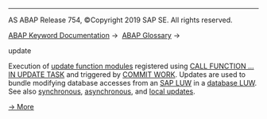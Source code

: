   

* * *

AS ABAP Release 754, ©Copyright 2019 SAP SE. All rights reserved.

[ABAP Keyword Documentation](javascript:call_link\('abenabap.htm'\)) →  [ABAP Glossary](javascript:call_link\('abenabap_glossary.htm'\)) → 

update

Execution of [update function modules](javascript:call_link\('abenupdate_function_module_glosry.htm'\) "Glossary Entry") registered using [CALL FUNCTION ... IN UPDATE TASK](javascript:call_link\('abapcall_function_update.htm'\)) and triggered by [COMMIT WORK](javascript:call_link\('abapcommit.htm'\)). Updates are used to bundle modifying database accesses from an [SAP LUW](javascript:call_link\('abensap_luw_glosry.htm'\) "Glossary Entry") in a [database LUW](javascript:call_link\('abendatabase_luw_glosry.htm'\) "Glossary Entry"). See also [synchronous](javascript:call_link\('abensynchronous_update_glosry.htm'\) "Glossary Entry"), [asynchronous](javascript:call_link\('abenasynchronous_update_glosry.htm'\) "Glossary Entry"), and [local updates](javascript:call_link\('abenlocal_update_glosry.htm'\) "Glossary Entry").

[→ More](javascript:call_link\('abensap_luw.htm'\))